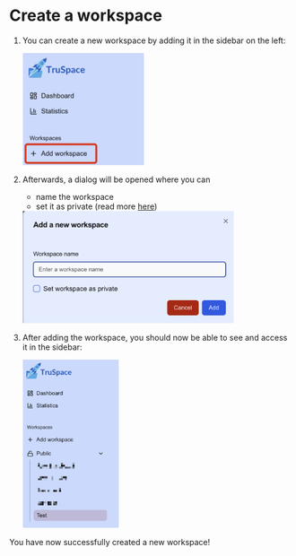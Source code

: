 # Create a workspace

1. You can create a new workspace by adding it in the sidebar on the left:

    <img src="Create_1.jpg" height=200>

2. Afterwards, a dialog will be opened where you can<br>
   - name the workspace
   - set it as private (read more [here](Public%20vs%20private%20workspaces.md))

    <img src="Create_2.jpg" height=200>

3. After adding the workspace, you should now be able to see and access it in the sidebar:

    <img src="Create_3.jpg" height=300>

You have now successfully created a new workspace!